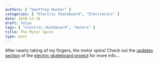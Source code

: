 ```yaml
---
authors: [ "Geoffrey Hunter" ]
categories: [ "Electric Skateboard", "Electronics" ]
date: 2010-12-18
draft: false
tags: [ "electric skateboard", "motors" ]
title: The Motor Spins
type: post
---
```


After nearly taking of my fingers, the motor spins! Check out the [updates section](/electronics/projects/electric-skateboard/electric-skateboard-updates) of the [electric skateboard project](/electronics/projects/electric-skateboard) for more info...
